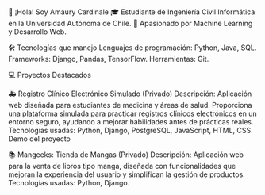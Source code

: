👋 ¡Hola! Soy Amaury Cardinale
🎓 Estudiante de Ingeniería Civil Informática en la Universidad Autónoma de Chile.
🌟 Apasionado por Machine Learning y Desarrollo Web.

🛠️ Tecnologías que manejo
Lenguajes de programación: Python, Java, SQL.
Frameworks: Django, Pandas, TensorFlow.
Herramientas: Git.

💻 Proyectos Destacados

🚑 Registro Clínico Electrónico Simulado (Privado)
Descripción:
Aplicación web diseñada para estudiantes de medicina y áreas de salud. Proporciona una plataforma simulada para practicar registros clínicos electrónicos en un entorno seguro, ayudando a mejorar habilidades antes de prácticas reales.
Tecnologías usadas: Python, Django, PostgreSQL, JavaScript, HTML, CSS.
Demo del proyecto

📚 Mangeeks: Tienda de Mangas (Privado)
Descripción:
Aplicación web para la venta de libros tipo manga, diseñada con funcionalidades que mejoran la experiencia del usuario y simplifican la gestión de productos.
Tecnologías usadas: Python, Django.
